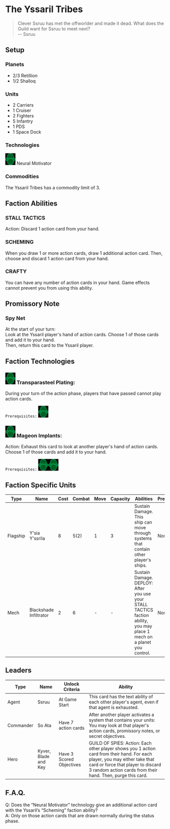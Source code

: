 # The Yssaril Tribes
> Clever Ssruu has met the offworlder and made it dead. What does the Guild want for Ssruu to meet next?  
-- Ssruu

## Setup
### Planets
* 2/3 Retillion
* 1/2 Shalloq

### Units
* 2 Carriers
* 1 Cruiser
* 2 Fighters
* 5 Infantry
* 1 PDS
* 1 Space Dock

### Technologies
![Green Tech](../images/tech_green_small.bmp) Neural Motivator  

### Commodities
The Yssaril Tribes has a commodity limit of 3.

## Faction Abilities
### STALL TACTICS 
Action: Discard 1 action card from your hand.

### SCHEMING  
When you draw 1 or more action cards, draw 1 additional action card.  Then, choose and discard 1 action card from your hand.

### CRAFTY  
You can have any number of action cards in your hand.  Game effects cannot prevent you from using this ability.

## Promissory Note
### Spy Net
At the start of your turn:  
Look at the Yssaril player's hand of action cards.  Choose 1 of those cards and add it to your hand.  
Then, return this card to the Yssaril player.

## Faction Technologies
### ![Green Tech](../images/tech_green_small.bmp) Transparasteel Plating:  
During your turn of the action phase, players that have passed cannot play action cards.  

`Prerequisites:` ![Green Tech](../images/tech_green_small.bmp)

### ![Green Tech](../images/tech_green_small.bmp) Mageon Implants:  
Action: Exhaust this card to look at another player's hand of action cards.  Choose 1 of those cards and add it to your hand.  

`Prerequisites:` ![Green Tech](../images/tech_green_small.bmp)![Green Tech](../images/tech_green_small.bmp)

## Faction Specific Units
|Type|Name|Cost|Combat|Move|Capacity|Abilities|Prerequisites|
|-|-|-|-|-|-|-|-|
|Flagship|Y'sia Y'ssrila|8|5(2)|1|3|Sustain Damage. This ship can move through systems that contain other player's ships.|None|
|Mech|Blackshade Infiltrator|2|6|-|-|Sustain Damage. DEPLOY: After you use your STALL TACTICS faction ability, you may place 1 mech on a planet you control.|None|

## Leaders

|Type|Name|Unlock Criteria|Ability|
|-|-|-|-|
|Agent|Ssruu|At Game Start|This card has the text ability of each other player's agent, even if that agent is exhausted.|
|Commander|So Ata|Have 7 action cards|After another player activates a system that contains your units: You may look at that player's action cards, promissory notes, or secret objectives.|
|Hero|Kyver, Blade and Key|Have 3 Scored Objectives|GUILD OF SPIES: Action: Each other player shows you 1 action card from their hand. For each player, you may either take that card or force that player to discard 3 random action cards from their hand. Then, purge this card.|

## F.A.Q.
Q: Does the “Neural Motivator” technology give an additional action card with the Yssaril’s “Scheming” faction ability?  
A: Only on those action cards that are drawn normally during the status phase. 
